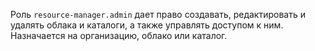 Роль `resource-manager.admin` дает право создавать, редактировать и удалять облака и каталоги, а также управлять доступом к ним. Назначается на организацию, облако или каталог.